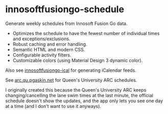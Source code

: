 # innosoftfusiongo-schedule

Generate weekly schedules from Innosoft Fusion Go data.

- Optimizes the schedule to have the fewest number of individual times and exceptions/exclusions.
- Robust caching and error handling.
- Semantic HTML and modern CSS.
- Configurable activity filters.
- Customizable colors (using Material Design 3 dynamic color).

Also see [innosoftfusiongo-ical](https://github.com/pgaskin/innosoftfusiongo-ical) for generating iCalendar feeds.

See [arc.qu.pgaskin.net](https://arc.qu.pgaskin.net) for Queen's University ARC schedules.

I originally created this because the Queen's University ARC keeps changing/cancelling the lane swim times at the last minute, the official schedule doesn't show the updates, and the app only lets you see one day at a time (and I don't want to use it anyways).
